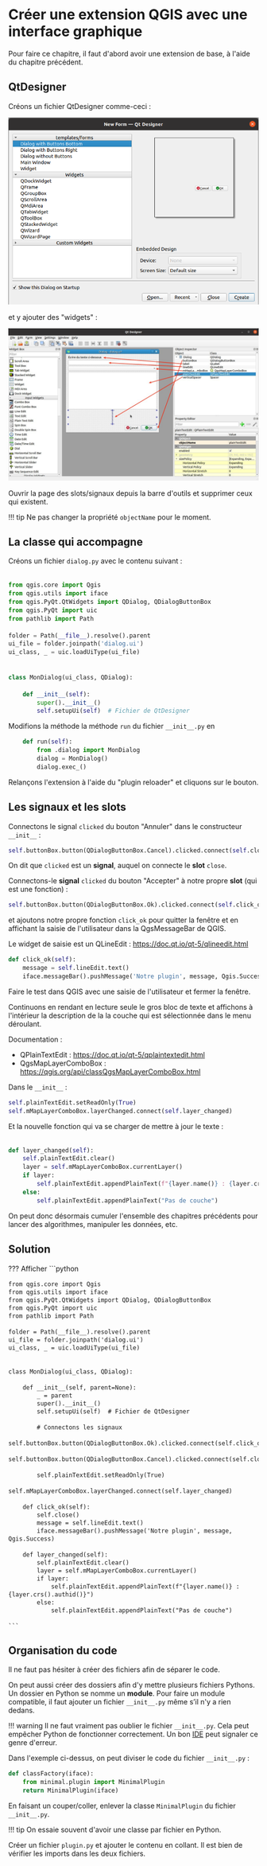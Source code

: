 # Créer une extension QGIS avec une interface graphique

Pour faire ce chapitre, il faut d'abord avoir une extension de base, à l'aide du chapitre précédent.

## QtDesigner

Créons un fichier QtDesigner comme-ceci : 

![QtDesigner](media/qt_designer_0.png)

et y ajouter des "widgets" : 

![QtDesigner](media/qt_designer_1.jpg)

Ouvrir la page des slots/signaux depuis la barre d'outils et supprimer ceux qui existent.

!!! tip
    Ne pas changer la propriété `objectName` pour le moment.

## La classe qui accompagne

Créons un fichier `dialog.py` avec le contenu suivant :

```python

from qgis.core import Qgis
from qgis.utils import iface
from qgis.PyQt.QtWidgets import QDialog, QDialogButtonBox
from qgis.PyQt import uic
from pathlib import Path

folder = Path(__file__).resolve().parent
ui_file = folder.joinpath('dialog.ui')
ui_class, _ = uic.loadUiType(ui_file)


class MonDialog(ui_class, QDialog):

    def __init__(self):
        super().__init__()
        self.setupUi(self)  # Fichier de QtDesigner

```

Modifions la méthode la méthode `run` du fichier `__init__.py` en 

```python
    def run(self):
        from .dialog import MonDialog
        dialog = MonDialog()
        dialog.exec_()
```

Relançons l'extension à l'aide du "plugin reloader" et cliquons sur le bouton.

## Les signaux et les slots

Connectons le signal `clicked` du bouton "Annuler" dans le constructeur `__init__` : 

```python
self.buttonBox.button(QDialogButtonBox.Cancel).clicked.connect(self.close)
```

On dit que `clicked` est un **signal**, auquel on connecte le **slot** `close`. 

Connectons-le **signal** `clicked` du bouton "Accepter" à notre propre **slot** (qui est une fonction) :

```python
self.buttonBox.button(QDialogButtonBox.Ok).clicked.connect(self.click_ok)
```

et ajoutons notre propre fonction `click_ok` pour quitter la fenêtre et en affichant la saisie de
l'utilisateur dans la QgsMessageBar de QGIS.

Le widget de saisie est un QLineEdit : https://doc.qt.io/qt-5/qlineedit.html

```python
def click_ok(self):
    message = self.lineEdit.text()
    iface.messageBar().pushMessage('Notre plugin', message, Qgis.Success)
```

Faire le test dans QGIS avec une saisie de l'utilisateur et fermer la fenêtre.

Continuons en rendant en lecture seule le gros bloc de texte et affichons à l'intérieur la description de la
la couche qui est sélectionnée dans le menu déroulant.

Documentation :

* QPlainTextEdit : https://doc.qt.io/qt-5/qplaintextedit.html
* QgsMapLayerComboBox : https://qgis.org/api/classQgsMapLayerComboBox.html

Dans le `__init__` :

```python
self.plainTextEdit.setReadOnly(True)
self.mMapLayerComboBox.layerChanged.connect(self.layer_changed)
```

Et la nouvelle fonction qui va se charger de mettre à jour le texte :

```python

def layer_changed(self):
    self.plainTextEdit.clear()
    layer = self.mMapLayerComboBox.currentLayer()
    if layer:
        self.plainTextEdit.appendPlainText(f"{layer.name()} : {layer.crs().authid()}")
    else:
        self.plainTextEdit.appendPlainText("Pas de couche")

```

On peut donc désormais cumuler l'ensemble des chapitres précédents pour lancer des algorithmes, manipuler les
données, etc.

## Solution

??? Afficher
    ```python
    
    from qgis.core import Qgis
    from qgis.utils import iface
    from qgis.PyQt.QtWidgets import QDialog, QDialogButtonBox
    from qgis.PyQt import uic
    from pathlib import Path
    
    folder = Path(__file__).resolve().parent
    ui_file = folder.joinpath('dialog.ui')
    ui_class, _ = uic.loadUiType(ui_file)
    
    
    class MonDialog(ui_class, QDialog):
    
        def __init__(self, parent=None):
            _ = parent
            super().__init__()
            self.setupUi(self)  # Fichier de QtDesigner
    
            # Connectons les signaux
            self.buttonBox.button(QDialogButtonBox.Ok).clicked.connect(self.click_ok)
            self.buttonBox.button(QDialogButtonBox.Cancel).clicked.connect(self.close)
    
            self.plainTextEdit.setReadOnly(True)
            self.mMapLayerComboBox.layerChanged.connect(self.layer_changed)
    
        def click_ok(self):
            self.close()
            message = self.lineEdit.text()
            iface.messageBar().pushMessage('Notre plugin', message, Qgis.Success)
    
        def layer_changed(self):
            self.plainTextEdit.clear()
            layer = self.mMapLayerComboBox.currentLayer()
            if layer:
                self.plainTextEdit.appendPlainText(f"{layer.name()} : {layer.crs().authid()}")
            else:
                self.plainTextEdit.appendPlainText("Pas de couche")
    
    ```

## Organisation du code

Il ne faut pas hésiter à créer des fichiers afin de séparer le code.

On peut aussi créer des dossiers afin d'y mettre plusieurs fichiers Pythons. Un dossier en Python se nomme un
**module**. Pour faire un module compatible, il faut ajouter un fichier `__init__.py` même s’il n'y a rien
dedans.

!!! warning
    Il ne faut vraiment pas oublier le fichier `__init__.py`. Cela peut empêcher Python de fonctionner
    correctement. Un bon [IDE](./ide-git.md#utilisation-dun-ide) peut signaler ce genre d'erreur.

Dans l'exemple ci-dessus, on peut diviser le code du fichier `__init__.py` :

```python
def classFactory(iface):
    from minimal.plugin import MinimalPlugin
    return MinimalPlugin(iface)
```

En faisant un couper/coller, enlever la classe `MinimalPlugin` du fichier `__init__.py`.

!!! tip
    On essaie souvent d'avoir une classe par fichier en Python.

Créer un fichier `plugin.py` et ajouter le contenu en collant. Il est bien de vérifier les imports dans les
deux fichiers.
